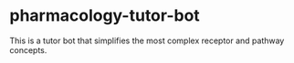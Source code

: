 # pharmacology-tutor-bot
This is a tutor bot that simplifies the most complex receptor and pathway concepts.
